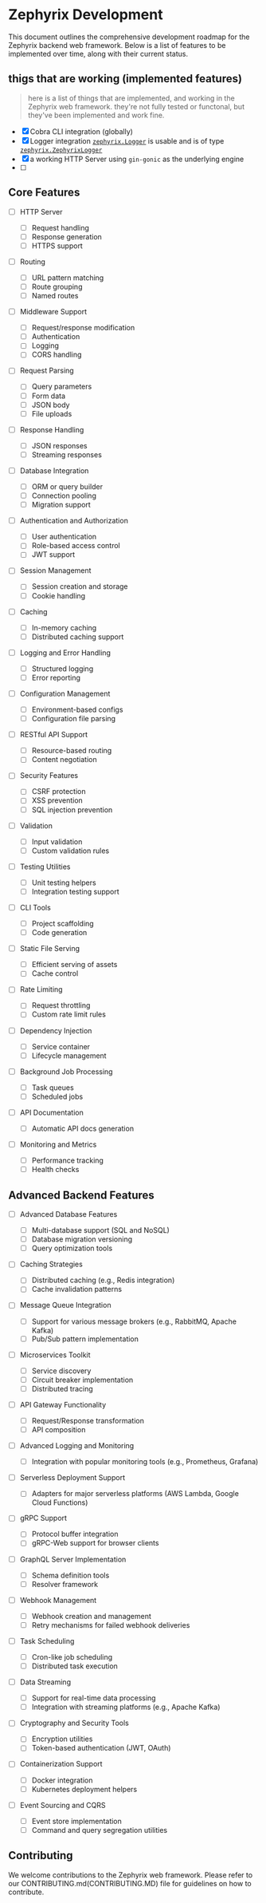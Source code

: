 # Zephyrix Development

This document outlines the comprehensive development roadmap for the Zephyrix backend web framework. Below is a list of features to be implemented over time, along with their current status.

## thigs that are working (implemented features)

> here is a list of things that are implemented, and working in the Zephyrix web framework.
> they're not fully tested or functonal, but they've been implemented and work fine.

- [x] Cobra CLI integration (globally)
- [x] Logger integration [`zephyrix.Logger`](zephyrix_logger.go#Logger) is usable and is of type [`zephyrix.ZephyrixLogger`](zephyrix_logger.go#ZephyrixLogger)
- [x] a working HTTP Server using `gin-gonic` as the underlying engine
- [ ] 

## Core Features

- [ ] HTTP Server

  - [ ] Request handling
  - [ ] Response generation
  - [ ] HTTPS support

- [ ] Routing

  - [ ] URL pattern matching
  - [ ] Route grouping
  - [ ] Named routes

- [ ] Middleware Support

  - [ ] Request/response modification
  - [ ] Authentication
  - [ ] Logging
  - [ ] CORS handling

- [ ] Request Parsing

  - [ ] Query parameters
  - [ ] Form data
  - [ ] JSON body
  - [ ] File uploads

- [ ] Response Handling

  - [ ] JSON responses
  - [ ] Streaming responses

- [ ] Database Integration

  - [ ] ORM or query builder
  - [ ] Connection pooling
  - [ ] Migration support

- [ ] Authentication and Authorization

  - [ ] User authentication
  - [ ] Role-based access control
  - [ ] JWT support

- [ ] Session Management

  - [ ] Session creation and storage
  - [ ] Cookie handling

- [ ] Caching

  - [ ] In-memory caching
  - [ ] Distributed caching support

- [ ] Logging and Error Handling

  - [ ] Structured logging
  - [ ] Error reporting

- [ ] Configuration Management

  - [ ] Environment-based configs
  - [ ] Configuration file parsing

- [ ] RESTful API Support

  - [ ] Resource-based routing
  - [ ] Content negotiation

- [ ] Security Features

  - [ ] CSRF protection
  - [ ] XSS prevention
  - [ ] SQL injection prevention

- [ ] Validation

  - [ ] Input validation
  - [ ] Custom validation rules

- [ ] Testing Utilities

  - [ ] Unit testing helpers
  - [ ] Integration testing support

- [ ] CLI Tools

  - [ ] Project scaffolding
  - [ ] Code generation

- [ ] Static File Serving

  - [ ] Efficient serving of assets
  - [ ] Cache control

- [ ] Rate Limiting

  - [ ] Request throttling
  - [ ] Custom rate limit rules

- [ ] Dependency Injection

  - [ ] Service container
  - [ ] Lifecycle management

- [ ] Background Job Processing

  - [ ] Task queues
  - [ ] Scheduled jobs

- [ ] API Documentation

  - [ ] Automatic API docs generation

- [ ] Monitoring and Metrics
  - [ ] Performance tracking
  - [ ] Health checks

## Advanced Backend Features

- [ ] Advanced Database Features

  - [ ] Multi-database support (SQL and NoSQL)
  - [ ] Database migration versioning
  - [ ] Query optimization tools

- [ ] Caching Strategies

  - [ ] Distributed caching (e.g., Redis integration)
  - [ ] Cache invalidation patterns

- [ ] Message Queue Integration

  - [ ] Support for various message brokers (e.g., RabbitMQ, Apache Kafka)
  - [ ] Pub/Sub pattern implementation

- [ ] Microservices Toolkit

  - [ ] Service discovery
  - [ ] Circuit breaker implementation
  - [ ] Distributed tracing

- [ ] API Gateway Functionality

  - [ ] Request/Response transformation
  - [ ] API composition

- [ ] Advanced Logging and Monitoring

  - [ ] Integration with popular monitoring tools (e.g., Prometheus, Grafana)

- [ ] Serverless Deployment Support

  - [ ] Adapters for major serverless platforms (AWS Lambda, Google Cloud Functions)

- [ ] gRPC Support

  - [ ] Protocol buffer integration
  - [ ] gRPC-Web support for browser clients

- [ ] GraphQL Server Implementation

  - [ ] Schema definition tools
  - [ ] Resolver framework

- [ ] Webhook Management

  - [ ] Webhook creation and management
  - [ ] Retry mechanisms for failed webhook deliveries

- [ ] Task Scheduling

  - [ ] Cron-like job scheduling
  - [ ] Distributed task execution

- [ ] Data Streaming

  - [ ] Support for real-time data processing
  - [ ] Integration with streaming platforms (e.g., Apache Kafka)

- [ ] Cryptography and Security Tools

  - [ ] Encryption utilities
  - [ ] Token-based authentication (JWT, OAuth)

- [ ] Containerization Support

  - [ ] Docker integration
  - [ ] Kubernetes deployment helpers

- [ ] Event Sourcing and CQRS
  - [ ] Event store implementation
  - [ ] Command and query segregation utilities

## Contributing

We welcome contributions to the Zephyrix web framework. Please refer to our CONTRIBUTING.md(CONTRIBUTING.MD) file for guidelines on how to contribute.
